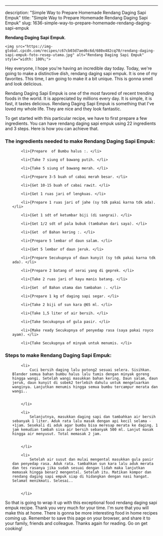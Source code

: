 ---
description: "Simple Way to Prepare Homemade Rendang Daging Sapi Empuk"
title: "Simple Way to Prepare Homemade Rendang Daging Sapi Empuk"
slug: 1636-simple-way-to-prepare-homemade-rendang-daging-sapi-empuk

<p>
	<strong>Rendang Daging Sapi Empuk</strong>. 
	
</p>
<p>
	
	<img src="https://img-global.cpcdn.com/recipes/c67cb03d7aed6c6d/680x482cq70/rendang-daging-sapi-empuk-foto-resep-utama.jpg" alt="Rendang Daging Sapi Empuk" style="width: 100%;">
	
	
</p>
<p>
	Hey everyone, I hope you're having an incredible day today. Today, we're going to make a distinctive dish, rendang daging sapi empuk. It is one of my favorites. This time, I am going to make it a bit unique. This is gonna smell and look delicious.
</p>
	
<p>
	Rendang Daging Sapi Empuk is one of the most favored of recent trending foods in the world. It is appreciated by millions every day. It is simple, it is fast, it tastes delicious. Rendang Daging Sapi Empuk is something that I've loved my whole life. They are nice and they look fantastic.
</p>
<p>
	
</p>

<p>
To get started with this particular recipe, we have to first prepare a few ingredients. You can have rendang daging sapi empuk using 22 ingredients and 3 steps. Here is how you can achieve that.
</p>

<h3>The ingredients needed to make Rendang Daging Sapi Empuk:</h3>

<ol>
	
		<li>{Prepare  of Bumbu halus :. </li>
	
		<li>{Take 7 siung of bawang putih. </li>
	
		<li>{Take 5 siung of bawang merah. </li>
	
		<li>{Prepare 3-5 buah of cabai merah besar. </li>
	
		<li>{Get 10-15 buah of cabai rawit. </li>
	
		<li>{Get 1 ruas jari of lengkuas. </li>
	
		<li>{Prepare 1 ruas jari of jahe (sy tdk pakai karna tdk ada). </li>
	
		<li>{Get 1 sdt of ketumbar biji (di sangrai). </li>
	
		<li>{Get 1/2 sdt of pala bubuk (tambahan dari saya). </li>
	
		<li>{Get  of Bahan kering :. </li>
	
		<li>{Prepare 5 lembar of daun salam. </li>
	
		<li>{Get 5 lembar of daun jeruk. </li>
	
		<li>{Prepare Secukupnya of daun kunyit (sy tdk pakai karna tdk ada). </li>
	
		<li>{Prepare 2 batang of serai yang di geprek. </li>
	
		<li>{Take 2 ruas jari of kayu manis batang. </li>
	
		<li>{Get  of Bahan utama dan tambahan :. </li>
	
		<li>{Prepare 1 kg of daging sapi segar. </li>
	
		<li>{Take 2 biji of sun kara @65 ml. </li>
	
		<li>{Take 1,5 liter of air bersih. </li>
	
		<li>{Take Secukupnya of gula pasir. </li>
	
		<li>{Make ready Secukupnya of penyedap rasa (saya pakai royco ayam). </li>
	
		<li>{Take Secukupnya of minyak untuk menumis. </li>
	
</ol>
<p>
	
</p>

<h3>Steps to make Rendang Daging Sapi Empuk:</h3>

<ol>
	
		<li>
			Cuci bersih daging lalu potong2 sesuai selera. Sisihkan. Blender semua bahan bumbu halus lalu tumis dengan minyak goreng hingga wangi. Setelah wangi masukkan bahan kering. Daun salam, daun jeruk, daun kunyit di sobek2 terlebih dahulu untuk mengeluarkan wanginya. Lanjutkan menumis hingga semua bumbu tercampur merata dan wangi..
			
			
		</li>
	
		<li>
			Selanjutnya, masukkan daging sapi dan tambahkan air bersih sebanyak 1 liter. Aduk rata lalu masak dengan api kecil selama -+1jam. Sesekali di aduk agar bumbu bisa meresap merata ke daging. 1 jam kemudian tambah sisa air bersih sebanyak 500 ml. Lanjut masak hingga air menyusut. Total memasak 2 jam.
			
			
		</li>
	
		<li>
			Setelah air susut dan mulai mengental masukkan gula pasir dan penyedap rasa. Aduk rata. tambahkan sun kara lalu aduk merata dan tes rasanya jika sudah sesuai dengan lidah maka lanjutkan memasak hingga benar2 mengental. Setelah itu. Matikan kompor dan rendang daging sapi empuk siap di hidangkan dengan nasi hangat. Selamat menikmati. Selesai..
			
			
		</li>
	
</ol>

<p>
	
</p>

<p>
	So that is going to wrap it up with this exceptional food rendang daging sapi empuk recipe. Thank you very much for your time. I'm sure that you will make this at home. There is gonna be more interesting food in home recipes coming up. Remember to save this page on your browser, and share it to your family, friends and colleague. Thanks again for reading. Go on get cooking!
</p>
